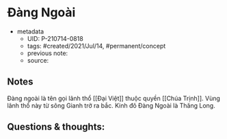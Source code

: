 ---
---

# Đàng Ngoài

- metadata
	- UID: P-210714-0818
	- tags: #created/2021/Jul/14, #permanent/concept 
	- previous note: 
	- source: 

## Notes
Đàng ngoài là tên gọi lãnh thổ [[Đại Việt]] thuộc quyền [[Chúa Trịnh]]. Vùng lãnh thổ này từ sông Gianh trở ra bắc. Kinh đô Đàng Ngoài là Thăng Long.

## Questions & thoughts:

